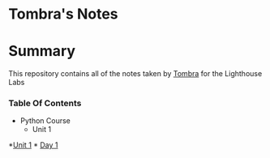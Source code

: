 # Tombra's Notes

# Summary
This repository contains all of the notes taken by [Tombra](https://github.com/tombracodes) for the Lighthouse Labs



### Table Of Contents
* Python Course
    * Unit 1



*[Unit 1](/unit_1)
    * [Day 1](/Unit_1/Day_1/)

